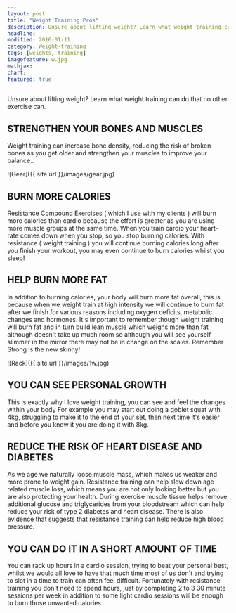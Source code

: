 ```yaml
---
layout: post
title: "Weight Training Pros"
description: Unsure about lifting weight? Learn what weight training can do that no other exercise can.
headline: 
modified: 2016-01-11
category: Weight-training
tags: [weights, training]
imagefeature: w.jpg
mathjax: 
chart:
featured: true
---
```


Unsure about lifting weight? Learn what weight training can do that no other exercise can.

## STRENGTHEN YOUR BONES AND MUSCLES
Weight training can increase bone density, reducing the risk of broken bones as you get older and strengthen your muscles to improve your balance..

![Gear]({{ site.url }}/images/gear.jpg)


## BURN MORE CALORIES
Resistance Compound Exercises ( which I use with my clients ) will burn more calories than cardio because the effort is greater as you are using more muscle groups at the same time.
When you train cardio your heart-rate comes down when you stop, so you stop burning calories. With resistance ( weight training ) you will continue burning calories long after you finish your workout, you may even continue to burn calories whilst you sleep!


## HELP BURN MORE FAT
In addition to burning calories, your body will burn more fat overall, this is because when we weight train at high intensity we will continue to burn fat after we finish for various reasons including oxygen deficits, metabolic changes and hormones. It's important to remember though weight training will burn fat and in turn build lean muscle which weighs more than fat although doesn't take up much room so although you will see yourself slimmer in the mirror there may not be in change on the scales.
Remember Strong is the new skinny!

![Rack]({{ site.url }}/images/1w.jpg)

## YOU CAN SEE PERSONAL GROWTH 
This is exactly why I love weight training, you can see and feel the changes within your body
For example you may start out doing a goblet squat with 4kg, struggling to make it to the end of your set, then next time it's easier and before you know it you are doing it with 8kg.


## REDUCE THE RISK OF HEART DISEASE AND DIABETES 
As we age we naturally loose muscle mass, which makes us weaker and more prone to weight gain. Resistance training can help slow down age related muscle loss, which means you are not only looking better but you are also protecting your health.
During exercise muscle tissue helps remove additional glucose and triglycerides from your bloodstream which can help reduce your risk of type 2 diabetes and heart disease. There is also evidence that suggests that resistance training can help reduce high blood pressure.


## YOU CAN DO IT IN A SHORT AMOUNT OF TIME
You can rack up hours in a cardio session, trying to beat your personal  best, whilst we would all love to have that much time most of us don't and trying to slot in a time to train can often feel difficult. Fortunately with resistance training you don't need to spend hours, just by completing 2 to 3 30 minute sessions per week in addition to some light cardio sessions will be enough to burn those unwanted calories



